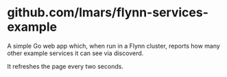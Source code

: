 # github.com/lmars/flynn-services-example

A simple Go web app which, when run in a Flynn cluster, reports how many other example services it can see via discoverd.

It refreshes the page every two seconds.
